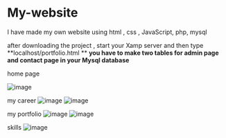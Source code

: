 # My-website
I have made my own  website  using html , css , JavaScript, php, mysql

after downloading the project , start your Xamp server and then type **localhost/portfolio.html **
**you have to make two tables for admin page and contact page in your Mysql database**

home page

![image](https://user-images.githubusercontent.com/52647519/180512608-2cd82f77-42a5-41bd-89cb-68c90f8646e9.png)


my career
![image](https://user-images.githubusercontent.com/52647519/180513003-eb1aa59b-cfcc-4436-8ed0-b9d5bdad1158.png)
![image](https://user-images.githubusercontent.com/52647519/180513163-2abc16d5-d18b-4a19-b901-2d4bbdc77b41.png)


my portfolio
![image](https://user-images.githubusercontent.com/52647519/180513426-5a794485-07b1-4c55-9c6a-f14bbb3cb640.png)
![image](https://user-images.githubusercontent.com/52647519/180513480-2ab03651-7066-4b11-b4d8-b25d9845defd.png)


skills
![image](https://user-images.githubusercontent.com/52647519/180513604-e363b3a4-faa3-431a-865a-2c3fc2eaaa75.png)

